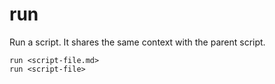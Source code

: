 # run
Run a script. It shares the same context with the parent script.

    run <script-file.md>
    run <script-file>
